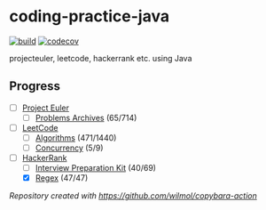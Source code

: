 # coding-practice-java

[![build](https://github.com/wilmol/coding-practice-java/workflows/build/badge.svg?event=push)](https://github.com/wilmol/coding-practice-java/actions?query=workflow%3Abuild)
[![codecov](https://codecov.io/gh/wilmol/coding-practice-java/branch/master/graph/badge.svg)](https://codecov.io/gh/wilmol/coding-practice-java)

projecteuler, leetcode, hackerrank etc. using Java

## Progress
- [ ] [Project Euler](https://projecteuler.net/profile/wilmol.png)
  - [ ] [Problems Archives](project-euler/src/main/java/com/wilmol/projecteuler/problems) (65/714)
- [ ] [LeetCode](https://leetcode.com/wilmol/)
  - [ ] [Algorithms](leetcode/src/main/java/com/wilmol/leetcode/problemset/algorithms) (471/1440)
  - [ ] [Concurrency](leetcode/src/main/java/com/wilmol/leetcode/problemset/concurrency) (5/9)
- [ ] [HackerRank](https://www.hackerrank.com/WilMol)
  - [ ] [Interview Preparation Kit](hackerrank/src/main/java/com/wilmol/hackerrank/interviewpreparationkit) (40/69)
  - [x] [Regex](hackerrank/src/main/java/com/wilmol/hackerrank/regex) (47/47)

_Repository created with https://github.com/wilmol/copybara-action_
